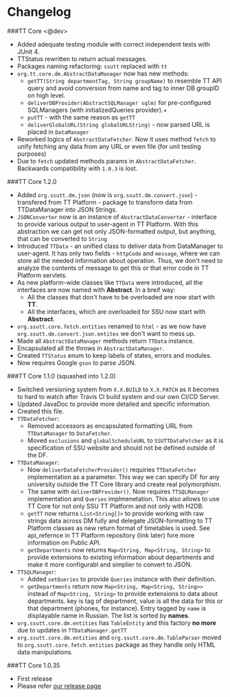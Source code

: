 Changelog
=========
###TT Core <@dev>

* Added adequate testing module with correct independent tests with JUnit 4.
* TTStatus rewritten to return actual messages.
* Packages naming refactoring: `ssutt` replaced with `tt`
* `org.tt.core.dm.AbstractDataManager` now has new methods:
	 + `getTT(String departmentTag, String groupName)` to resemble TT API query and avoid conversion from name and tag to inner DB groupID on high level.
	 + `deliverDBProvider(AbstractSQLManager sqlm)` for pre-configured SQLManagers (with initializedQueries provider).+
	 + `putTT` - with the same reason as `getTT`
	 + `deliverGlobalURL(String globalURLString)` - now parsed URL is placed in `DataManager`
* Reworked logics of `AbstractDataFetcher`. Now it uses method `fetch` to unify fetching any data from any URL or even file (for unit testing purposes)
* Due to `fetch` updated methods params in `AbstractDataFetcher`. Backwards compatibility with `1.0.3` is lost.

###TT Core 1.2.0

* Added `org.ssutt.dm.json` (now is `org.ssutt.dm.convert.json`) - transfered from TT Platform - package to transform data from TTDataManager into JSON Strings.
* `JSONConverter` now is an instance of `AbstractDataConverter` - interface to provide various output to user-agent in TT Platform. With this abstraction we can get not only JSON-formatted output, but anything, that can be converted to `String` 	
* Introduced `TTData` - an unified class to deliver data from DataManager to user-agent. It has only two fields  - `httpCode` and `message`, where we can store all the needed information about operation. Thus, we don't need to analyze the contents of message to get this or that error code in TT Platform servlets.
* As new platform-wide classes like `TTData` were introduced, all the interfaces are now named with **Abstract**. In a breif way:
	+ All the classes that don't have to be overloaded are now start with **TT**.
	+ All the interfaces, which are overloaded for SSU now start with **Abstract**.
* `org.ssutt.core.fetch.entities` renamed to `html` - as we now have `org.ssutt.dm.convert.json.entites` we don't want to mess up.
* Made all `AbstractDataManager` methods return `TTData` instance. 
* Encapsulated all the throws in `AbstractDataManager`.
* Created `TTStatus` enum to keep labels of states, errors and modules. 
* Now requires Google `gson` to parse JSON. 


###TT Core 1.1.0 (squashed into 1.2.0)

* Switched versioning system from `X.X.BUILD` to `X.X.PATCH` as it becomes to hard to watch after Travis CI build system and our own CI/CD Server.
* Updated JavaDoc to provide more detailed and specific information.
* Created this file.
* `TTDataFetcher`:
	+ Removed accessors as encapsulated formatting URL from `TTDataManager` to `DataFetcher`. 
	+ Moved `exclusions` and `globalScheduleURL` to `SSUTTDataFetcher` as it is specification of SSU website and should not be defined outside of the DF.
* `TTDataManager`:
	+ Now `deliverDataFetcherProvider()` requiries `TTDataFetcher` implementation as a parameter. This way we can specify DF for any university outside the TT Core library and create real polymorphism. 
	+ The same with `deliverDBProvider()`. Now requires `TTSQLManager` implementation and `Queries` implmenetation. This also allows to use TT Core for not only SSU TT Platform and not only with H2DB.
	+ `getTT` now returns `List<String[]>` to provide working with raw strings data across DM fully and delegate JSON-formatting to TT Platform classes as new return format of timetables is used. See api_refernce in TT Platform repository (link later) fore more information on Public API.
	+ `getDepartments` now returns `Map<String, Map<String, String>` to provide extensions to existing information about departments and make it more configurabl and simplier to convert to JSON.
* `TTSQLManager`:
    + Added `setQueries` to provide `Queries` instance with their definition.
    + `getDepartments` return now `Map<String, Map<String, String>>` instead of `Map<String, String>` to provide extensions to data about departments. key is tag of department, value is all the data for this or that department (phones, for instance). Entry tagged by `name` is displayable name in Russian. The list is sorted by **names**.
* `org.ssutt.core.dm.entities` has `TableEntity` and this factory <b>no more</b> due to updates in `TTDataManager.getTT`
* `org.ssutt.core.dm.entities` and `org.ssutt.core.dm.TableParser` moved to `org.ssutt.core.fetch.entities` package as they handle only HTML data manipulations.


###TT Core 1.0.35

* First release
* Please refer [our release page](https://github.com/Plain-Solutions/tt-core/releases/tag/1.0.35)